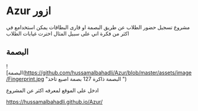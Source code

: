 # Azur ازور
مشروع تسجيل حضور الطلاب عن طريق البصمة او قارى البطاقات يمكن استخدامع في اكثر من فكرة اني على سبيل المثال اخترت 
غيابات الطلاب 


## البصمة 
![البصمة(https://github.com/hussamalbahadli/Azur/blob/master/assets/image/Fingerprint.jpg
"البصمة ذاكرة 127 بصمة اصبع تاخذ ")

ادخل على الموقع لمعرفه اكثر عن المشروع

https://hussamalbahadli.github.io/Azur/
